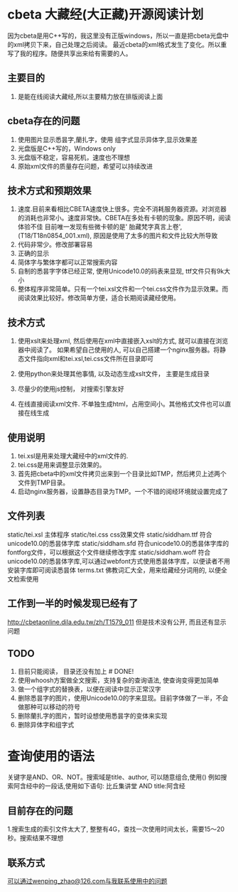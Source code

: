 # cbeta 大藏经(大正藏)开源阅读计划

因为cbeta是用C++写的，我这里没有正版windows，所以一直是把cbeta光盘中的xml拷贝下来，自己处理之后阅读。
最近cbeta的xml格式发生了变化。所以重写了我的程序。随便共享出来给有需要的人。

## 主要目的

1. 是能在线阅读大藏经,所以主要精力放在排版阅读上面

## cbeta存在的问题
1. 使用图片显示悉昙字,蘭扎字，使用 组字式显示异体字,显示效果差
2. 光盘版是C++写的，Windows only
3. 光盘版不稳定，容易死机，速度也不理想
4. 原始xml文件的质量存在问题，希望可以持续改进

## 技术方式和预期效果

1. 速度.目前来看相比CBETA速度快上很多。完全不消耗服务器资源。对浏览器的消耗也非常小。速度非常快。CBETA在多处有卡顿的现象。原因不明，阅读体验不佳
目前唯一发现有些微卡顿的是' 胎藏梵字真言上卷', (T18/T18n0854_001.xml), 原因是使用了太多的图片和文件比较大所导致
2. 代码非常少。修改部署容易
3. 正确的显示
4. 简体字与繁体字都可以正常搜索内容
5. 自制的悉昙字字体已经正常, 使用Unicode10.0的码表来显现, ttf文件只有9k大小
6. 整体程序非常简单。只有一个tei.xsl文件和一个tei.css文件作为显示效果。而阅读效果比较好。修改简单方便，适合长期阅读藏经使用。

## 技术方式

1. 使用xslt来处理xml, 然后使用在xml中直接嵌入xslt的方式, 就可以直接在浏览器中阅读了。
如果希望自己使用的人, 可以自己搭建一个nginx服务器。将静态文件指向xml和tei.xsl,tei.css文件所在目录即可

2. 使用python来处理其他事情, 以及动态生成xslt文件， 主要是生成目录

3. 尽量少的使用js控制， 对搜索引擎友好

4. 在线直接阅读xml文件. 不单独生成html，占用空间小。其他格式文件也可以直接在线生成

## 使用说明

1. tei.xsl是用来处理大藏经中的xml文件的.
2. tei.css是用来调整显示效果的。
3. 首先把cbeta中的xml文件拷贝出来到一个目录比如TMP，然后拷贝上述两个文件到TMP目录。
4. 启动nginx服务器，设置静态目录为TMP。一个不错的阅经环境就设置完成了

## 文件列表
static/tei.xsl 主体程序
static/tei.css css效果文件
static/siddham.ttf 符合unicode10.0的悉昙体字库
static/siddham.sfd 符合unicode10.0的悉昙体字库的fontforg文件，可以根据这个文件继续修改字库
static/siddham.woff 符合unicode10.0的悉昙体字库,可以通过webfont方式使用悉昙体字库，以便读者不用安装字库即可阅读悉昙体
terms.txt  佛教词汇大全，用来给藏经分词用的, 以便全文检索使用


## 工作到一半的时候发现已经有了
http://cbetaonline.dila.edu.tw/zh/T1579_011
但是技术没有公开, 而且还有显示问题

## TODO
1. 目前只能阅读， 目录还没有加上   # DONE!
2. 使用whoosh方案做全文搜索，支持复杂的查询语法, 使查询变得更加简单
3. 做一个组字式的替换表，以便在阅读中显示正常汉字
4. 删除悉昙字的图片，使用Unicode10.0的字来显现。目前字体做了一半，不会做那种可以移动的符号
5. 删除蘭扎字的图片，暂时设想使用悉昙字的变体来实现
6. 删除异体字和组字式

# 查询使用的语法
关键字是AND、OR、NOT。搜索域是title、author, 可以随意组合,使用()
例如搜索阿含经中的一段话,使用如下语句:  比丘集讲堂 AND title:阿含经

## 目前存在的问题
1.搜索生成的索引文件太大了, 整整有4G，查找一次使用时间太长，需要15～20秒。搜索结果不理想

## 联系方式
可以通过wenping_zhao@126.com与我联系使用中的问题

